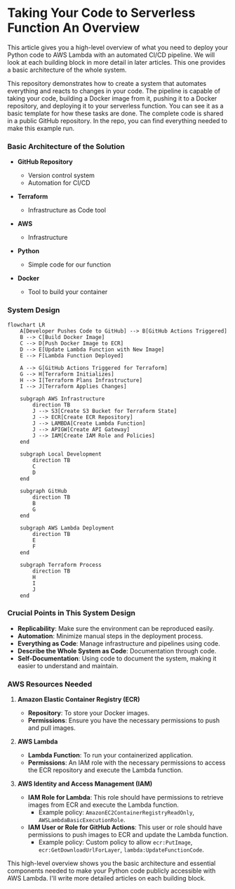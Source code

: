 # Taking Your Code to Serverless Function An Overview

This article gives you a high-level overview of what you need to deploy your Python code to AWS Lambda with an automated CI/CD pipeline. We will look at each building block in more detail in later articles. This one provides a basic architecture of the whole system.

This repository demonstrates how to create a system that automates everything and reacts to changes in your code. The pipeline is capable of taking your code, building a Docker image from it, pushing it to a Docker repository, and deploying it to your serverless function. You can see it as a basic template for how these tasks are done. The complete code is shared in a public GitHub repository. In the repo, you can find everything needed to make this example run.


### Basic Architecture of the Solution

- **GitHub Repository**
  - Version control system
  - Automation for CI/CD

- **Terraform**
  - Infrastructure as Code tool

- **AWS**
  - Infrastructure

- **Python**
  - Simple code for our function

- **Docker**
  - Tool to build your container


### System Design


```mermaid
flowchart LR
    A[Developer Pushes Code to GitHub] --> B[GitHub Actions Triggered]
    B --> C[Build Docker Image]
    C --> D[Push Docker Image to ECR]
    D --> E[Update Lambda Function with New Image]
    E --> F[Lambda Function Deployed]

    A --> G[GitHub Actions Triggered for Terraform]
    G --> H[Terraform Initializes]
    H --> I[Terraform Plans Infrastructure]
    I --> J[Terraform Applies Changes]

    subgraph AWS Infrastructure
        direction TB
        J --> S3[Create S3 Bucket for Terraform State]
        J --> ECR[Create ECR Repository]
        J --> LAMBDA[Create Lambda Function]
        J --> APIGW[Create API Gateway]
        J --> IAM[Create IAM Role and Policies]
    end

    subgraph Local Development
        direction TB
        C
        D
    end

    subgraph GitHub
        direction TB
        B
        G
    end

    subgraph AWS Lambda Deployment
        direction TB
        E
        F
    end

    subgraph Terraform Process
        direction TB
        H
        I
        J
    end
```


### Crucial Points in This System Design

- **Replicability**: Make sure the environment can be reproduced easily.
- **Automation**: Minimize manual steps in the deployment process.
- **Everything as Code**: Manage infrastructure and pipelines using code.
- **Describe the Whole System as Code**: Documentation through code.
- **Self-Documentation**: Using code to document the system, making it easier to understand and maintain.



### AWS Resources Needed

1. **Amazon Elastic Container Registry (ECR)**
    - **Repository**: To store your Docker images.
    - **Permissions**: Ensure you have the necessary permissions to push and pull images.

2. **AWS Lambda**
    - **Lambda Function**: To run your containerized application.
    - **Permissions**: An IAM role with the necessary permissions to access the ECR repository and execute the Lambda function.

3. **AWS Identity and Access Management (IAM)**
    - **IAM Role for Lambda**: This role should have permissions to retrieve images from ECR and execute the Lambda function.
        - Example policy: `AmazonEC2ContainerRegistryReadOnly`, `AWSLambdaBasicExecutionRole`.
    - **IAM User or Role for GitHub Actions**: This user or role should have permissions to push images to ECR and update the Lambda function.
        - Example policy: Custom policy to allow `ecr:PutImage`, `ecr:GetDownloadUrlForLayer`, `lambda:UpdateFunctionCode`.



This high-level overview shows you the basic architecture and essential components needed to make your Python code publicly accessible with AWS Lambda. I'll write more detailed articles on each building block.
